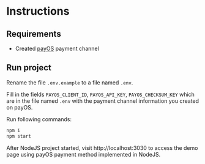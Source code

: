 # Instructions
## Requirements
* Created [payOS](https://my.payos.vn) payment channel
## Run project
Rename the file `.env.example` to a file named `.env`.

Fill in the fields `PAYOS_CLIENT_ID`, `PAYOS_API_KEY`, `PAYOS_CHECKSUM_KEY` which are in the file named `.env` with the payment channel information you created on payOS.

Run following commands:
```bash
npm i
npm start
```

After NodeJS project started, visit http://localhost:3030 to access the demo page using payOS payment method implemented in NodeJS.




